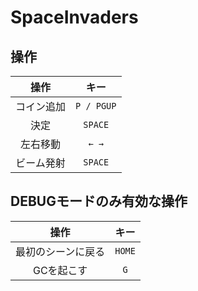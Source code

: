 # SpaceInvaders

## 操作
| 操作 | キー |
|:-:|:-:|
|コイン追加|`P / PGUP`|
|決定|`SPACE`|
|左右移動|`← →`|
|ビーム発射|`SPACE`|

## DEBUGモードのみ有効な操作
| 操作 | キー |
|:-:|:-:|
|最初のシーンに戻る|`HOME`|
|GCを起こす|`G`|
